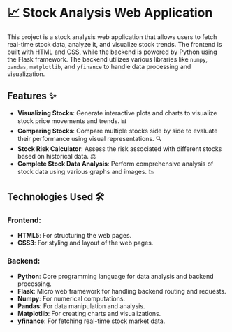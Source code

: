 # 📈 Stock Analysis Web Application

This project is a stock analysis web application that allows users to fetch real-time stock data, analyze it, and visualize stock trends. The frontend is built with HTML and CSS, while the backend is powered by Python using the Flask framework. The backend utilizes various libraries like `numpy`, `pandas`, `matplotlib`, and `yfinance` to handle data processing and visualization.

## Features ✨

- **Visualizing Stocks**: Generate interactive plots and charts to visualize stock price movements and trends. 📊
- **Comparing Stocks**: Compare multiple stocks side by side to evaluate their performance using visual representations. 🔍
- **Stock Risk Calculator**: Assess the risk associated with different stocks based on historical data. ⚖️
- **Complete Stock Data Analysis**: Perform comprehensive analysis of stock data using various graphs and images. 📉

## Technologies Used 🛠️

### Frontend:
- **HTML5**: For structuring the web pages.
- **CSS3**: For styling and layout of the web pages.

### Backend:
- **Python**: Core programming language for data analysis and backend processing.
- **Flask**: Micro web framework for handling backend routing and requests.
- **Numpy**: For numerical computations.
- **Pandas**: For data manipulation and analysis.
- **Matplotlib**: For creating charts and visualizations.
- **yfinance**: For fetching real-time stock market data.
